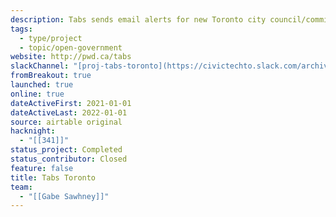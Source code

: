```yaml
---
description: Tabs sends email alerts for new Toronto city council/committee agenda items.
tags:
  - type/project
  - topic/open-government
website: http://pwd.ca/tabs
slackChannel: "[proj-tabs-toronto](https://civictechto.slack.com/archives/C01P1EV5F3J)"
fromBreakout: true
launched: true
online: true
dateActiveFirst: 2021-01-01
dateActiveLast: 2022-01-01
source: airtable original
hacknight:
  - "[[341]]"
status_project: Completed
status_contributor: Closed
feature: false
title: Tabs Toronto
team:
  - "[[Gabe Sawhney]]"
---
```

